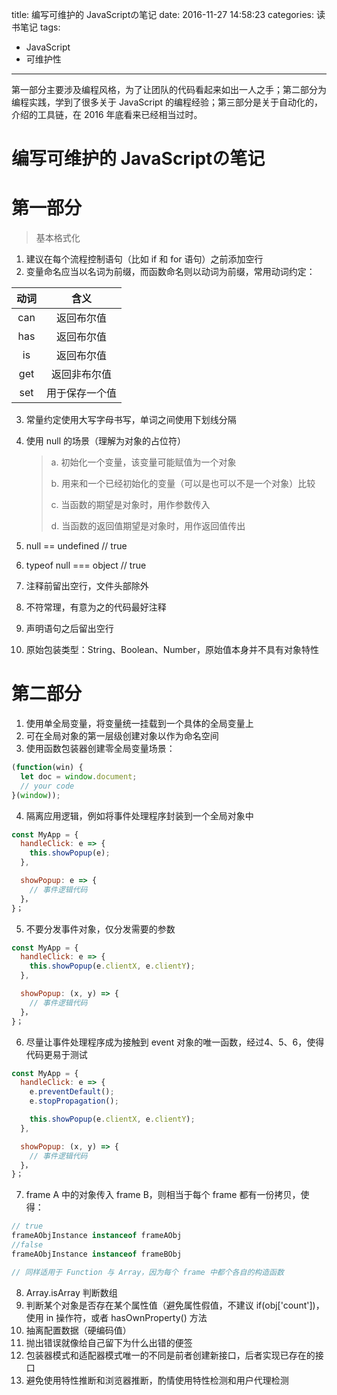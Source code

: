 title: 编写可维护的 JavaScriptの笔记
date: 2016-11-27 14:58:23
categories: 读书笔记
tags:
- JavaScript
- 可维护性
---

第一部分主要涉及编程风格，为了让团队的代码看起来如出一人之手；第二部分为编程实践，学到了很多关于 JavaScript 的编程经验；第三部分是关于自动化的，介绍的工具链，在 2016 年底看来已经相当过时。
<!-- more -->

# 编写可维护的 JavaScriptの笔记

# 第一部分

> 基本格式化



1. 建议在每个流程控制语句（比如 if 和 for 语句）之前添加空行
2. 变量命名应当以名词为前缀，而函数命名则以动词为前缀，常用动词约定：

|  动词  |   含义    |
| :--: | :-----: |
| can  |  返回布尔值  |
| has  |  返回布尔值  |
|  is  |  返回布尔值  |
| get  | 返回非布尔值  |
| set  | 用于保存一个值 |

3. 常量约定使用大写字母书写，单词之间使用下划线分隔

4. 使用 null 的场景（理解为对象的占位符）

   > a. 初始化一个变量，该变量可能赋值为一个对象
   >
   > b. 用来和一个已经初始化的变量（可以是也可以不是一个对象）比较
   >
   > c. 当函数的期望是对象时，用作参数传入
   >
   > d. 当函数的返回值期望是对象时，用作返回值传出

5. null == undefined // true

6. typeof null === object // true

7. 注释前留出空行，文件头部除外

8. 不符常理，有意为之的代码最好注释

9. 声明语句之后留出空行

10. 原始包装类型：String、Boolean、Number，原始值本身并不具有对象特性



# 第二部分

1. 使用单全局变量，将变量统一挂载到一个具体的全局变量上
2. 可在全局对象的第一层级创建对象以作为命名空间
3. 使用函数包装器创建零全局变量场景：

```js
(function(win) {
  let doc = window.document;
  // your code
}(window));
```

4. 隔离应用逻辑，例如将事件处理程序封装到一个全局对象中

```js
const MyApp = {
  handleClick: e => {
    this.showPopup(e);
  },

  showPopup: e => {
    // 事件逻辑代码
  }，
}；
```

5. 不要分发事件对象，仅分发需要的参数

```js
const MyApp = {
  handleClick: e => {
    this.showPopup(e.clientX, e.clientY);
  },

  showPopup: (x, y) => {
    // 事件逻辑代码
  }，
}；
```

6. 尽量让事件处理程序成为接触到 event 对象的唯一函数，经过4、5、6，使得代码更易于测试

```js
const MyApp = {
  handleClick: e => {
    e.preventDefault();
    e.stopPropagation();

    this.showPopup(e.clientX, e.clientY);
  },

  showPopup: (x, y) => {
    // 事件逻辑代码
  }，
}；
```

7. frame A 中的对象传入 frame B，则相当于每个 frame 都有一份拷贝，使得：

```js
// true
frameAObjInstance instanceof frameAObj
//false
frameAObjInstance instanceof frameBObj

// 同样适用于 Function 与 Array，因为每个 frame 中都个各自的构造函数
```

8. Array.isArray 判断数组
9. 判断某个对象是否存在某个属性值（避免属性假值，不建议 if(obj['count'])，使用 in 操作符，或者 hasOwnProperty() 方法
10. 抽离配置数据（硬编码值）
11. 抛出错误就像给自己留下为什么出错的便签
12. 包装器模式和适配器模式唯一的不同是前者创建新接口，后者实现已存在的接口
13. 避免使用特性推断和浏览器推断，酌情使用特性检测和用户代理检测
